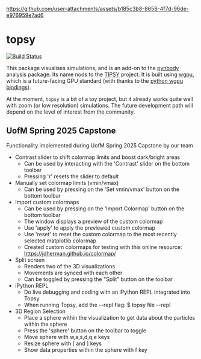 https://github.com/user-attachments/assets/b185c3b8-8658-4f7d-96de-e976959e7ad6


topsy
=====

[![Build Status](https://github.com/pynbody/topsy/actions/workflows/build-test.yaml/badge.svg)](https://github.com/pynbody/topsy/actions)

This package visualises simulations, and is an add-on to the [pynbody](https://github.com/pynbody/pynbody) analysis package.
Its name nods to the [TIPSY](https://github.com/N-BodyShop/tipsy) project.
It is built using [wgpu](https://wgpu.rs), which is a future-facing GPU standard (with thanks to the [python wgpu bindings](https://wgpu-py.readthedocs.io/en/stable/guide.html)).

At the moment, `topsy` is a bit of a toy project, but it already works quite well with zoom 
(or low resolution) simulations. The future development path will depend on the level
of interest from the community.

UofM Spring 2025 Capstone
----------
Functionality implemented during UofM Spring 2025 Capstone by our team
- Contrast slider to shift colormap limits and boost dark/bright areas
  - Can be used by interacting with the 'Contrast' slider on the bottom toolbar
  - Pressing 'r' resets the slider to default
- Manually set colormap limits (vmin/vmax)
  - Can be used by pressing on the 'Set vmin/vmax' button on the bottom toolbar
- Import custom colormaps
  - Can be used by pressing on the 'Import Colormap' button on the bottom toolbar
  - The window displays a preview of the custom colormap
  - Use 'apply' to apply the previewed custom colormap
  - Use 'reset' to reset the custom colormap to the most recently selected matplotlib colormap
  - Created custom colormaps for testing with this online resource: https://jdherman.github.io/colormap/
- Split screen
  - Renders two of the 3D visualizations
  - Movements are synced with each other
  - Can be toggled by pressing the "Split" button on the toolbar
- iPython REPL
  - Do live debugging and coding with an iPython REPL integrated into Topsy
  - When running Topsy, add the --repl flag: $ topsy file --repl
- 3D Region Selection
  - Place a sphere within the visualization to get data about the particles within the sphere
  - Press the 'sphere' button on the toolbar to toggle
  - Move sphere with w,a,s,d,q,e keys
  - Resize sphere with \[ and \] keys
  - Show data properties within the sphere with f key

